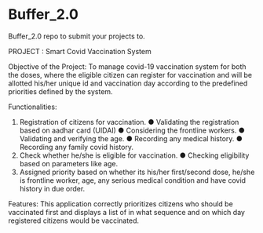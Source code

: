 # Buffer_2.0
Buffer_2.0 repo to submit your projects to.

PROJECT : Smart Covid Vaccination System  

Objective of the Project:
	To manage covid-19 vaccination system for both the doses, where the eligible citizen can register for vaccination and will be allotted his/her unique id and vaccination day according to the predefined priorities defined by the system.

Functionalities:
1.	Registration of citizens for vaccination.
●	Validating the registration based on aadhar card (UIDAI)
●	Considering the frontline workers.
●	Validating and verifying the age.
●	Recording any medical history.
●	Recording any family covid history.
2.	Check whether he/she is eligible for vaccination.
●	Checking eligibility based on parameters like age.
3.	Assigned priority based on whether its his/her first/second dose, he/she is frontline worker, age, any serious medical condition and have covid history in due order.

Features:
	This application correctly prioritizes citizens who should be vaccinated first and displays a list of in what sequence and on which day registered citizens would be vaccinated.

